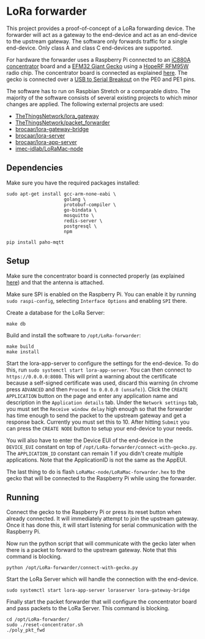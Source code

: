 LoRa forwarder
==============

This project provides a proof-of-concept of a LoRa forwarding device. The forwarder will act as a gateway to the end-device and act as an end-device to the upstream gateway. The software only forwards traffic for a single end-device. Only class A and class C end-devices are supported.

For hardware the forwarder uses a Raspberry Pi connected to an [iC880A concentrator](https://wireless-solutions.de/products/radiomodules/ic880a.html) board and a [EFM32 Giant Gecko](http://www.silabs.com/products/mcu/32-bit/efm32-giant-gecko) using a [HopeRF RFM95W](http://www.hoperf.com/rf_transceiver/lora/RFM95W.html) radio chip. The concentrator board is connected as explained [here](https://github.com/ttn-zh/ic880a-gateway/wiki#putting-it-all-together). The gecko is connected over a [USB to Serial Breakout](https://www.sparkfun.com/products/12731) on the PE0 and PE1 pins.

The software has to run on Raspbian Stretch or a comparable distro. The majority of the software consists of several existing projects to which minor changes are applied. The following external projects are used:

- [TheThingsNetwork/lora_gateway](https://github.com/TheThingsNetwork/lora_gateway/)
- [TheThingsNetwork/packet_forwarder](https://github.com/TheThingsNetwork/packet_forwarder/)
- [brocaar/lora-gateway-bridge](https://github.com/brocaar/lora-gateway-bridge)
- [brocaar/lora-server](https://github.com/brocaar/loraserver)
- [brocaar/lora-app-server](https://github.com/brocaar/lora-app-server)
- [imec-idlab/LoRaMac-node](https://github.com/imec-idlab/LoRaMac-node)


Dependencies
------------

Make sure you have the required packages installed:
```
sudo apt-get install gcc-arm-none-eabi \
                     golang \
                     protobuf-compiler \
                     go-bindata \
                     mosquitto \
                     redis-server \
                     postgresql \
                     npm

pip install paho-mqtt
```


Setup
-----

Make sure the concentrator board is connected properly (as explained [here](https://github.com/ttn-zh/ic880a-gateway/wiki#putting-it-all-together)) and that the antenna is attached.

Make sure SPI is enabled on the Raspberry Pi. You can enable it by running `sudo raspi-config`, selecting `Interface Options` and enabling `SPI` there.

Create a database for the LoRa Server:
```
make db
```

Build and install the software to `/opt/LoRa-forwarder`:
```
make build
make install
```

Start the lora-app-server to configure the settings for the end-device. To do this, run `sudo systemctl start lora-app-server`. You can then connect to `https://0.0.0.0:8080`. This will print a warning about the certificate because a self-signed certificate was used, discard this warning (in chrome press `ADVANCED` and then `Proceed to 0.0.0.0 (unsafe)`). Click the `CREATE APPLICATION` button on the page and enter any application name and description  in the `Application details` tab. Under the `Network settings` tab, you must set the `Receive window delay` high enough so that the forwarder has time enough to send the packet to the upstream gateway and get a response back. Currently you must set this to 10. After hitting `Submit` you can press the `CREATE NODE` button to setup your end-device to your needs.

You will also have to enter the Device EUI of the end-device in the `DEVICE_EUI` constant on top of `/opt/LoRa-forwarder/connect-with-gecko.py`. The `APPLICATION_ID` constant can remain 1 if you didn't create multiple applications. Note that the ApplicationID is not the same as the AppEUI.

The last thing to do is flash `LoRaMac-node/LoRaMac-forwarder.hex` to the gecko that will be connected to the Raspberry Pi while using the forwarder.


Running
-------

Connect the gecko to the Raspberry Pi or press its reset button when already connected. It will immediately attempt to join the upstream gateway. Once it has done this, it will start listening for serial communication with the Raspberry Pi.

Now run the python script that will communicate with the gecko later when there is a packet to forward to the upstream gateway. Note that this command is blocking.
```
python /opt/LoRa-forwarder/connect-with-gecko.py
```

Start the LoRa Server which will handle the connection with the end-device.
```
sudo systemctl start lora-app-server loraserver lora-gateway-bridge
```

Finally start the packet forwarder that will configure the concentrator board and pass packets to the LoRa Server. This command is blocking.
```
cd /opt/LoRa-forwarder/
sudo ./reset-concentrator.sh
./poly_pkt_fwd
```
